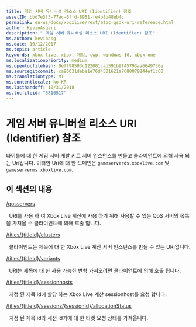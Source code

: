 ```yaml
---
title: 게임 서버 유니버설 리소스 URI (Identifier) 참조
assetID: bbd7e3f3-77ac-6ffd-8951-fe4b8b48eb4c
permalink: en-us/docs/xboxlive/rest/atoc-gsdk-uri-reference.html
author: KevinAsgari
description: " 게임 서버 유니버설 리소스 URI (Identifier) 참조"
ms.author: kevinasg
ms.date: 10/12/2017
ms.topic: article
keywords: xbox live, xbox, 게임, uwp, windows 10, xbox one
ms.localizationpriority: medium
ms.openlocfilehash: 9eff98593c122001cab591b9f45793aa6649736a
ms.sourcegitcommit: ca96031debe1e76d4501621a7680079244ef1c60
ms.translationtype: MT
ms.contentlocale: ko-KR
ms.lasthandoff: 10/31/2018
ms.locfileid: "5816517"
---
```

# <a name="game-server-universal-resource-identifier-uri-reference"></a>게임 서버 유니버설 리소스 URI (Identifier) 참조
타이틀에 대 한 게임 서버 개발 키트 서버 인스턴스를 만들고 클라이언트에 의해 사용 되는 Uri입니다. 이러한 Uri에 대 한 도메인은 `gameserverds.xboxlive.com` 및 `gameserverms.xboxlive.com`.
 
<a id="ID4EY"></a>

 
## <a name="in-this-section"></a>이 섹션의 내용

[/qosservers](uri-qosservers.md)

&nbsp;&nbsp;URI를 사용 하 여 Xbox Live 계산에 사용 하기 위해 사용할 수 있는 QoS 서버의 목록을 가져올 수 클라이언트에 의해 호출 합니다.

[/titles/{titleId}/clusters](uri-titlestitleidclusters.md)

&nbsp;&nbsp;클라이언트는 제목에 대 한 Xbox Live 계산 서버 인스턴스를 만들 수 있는 URI입니다.

[/titles/{titleId}/variants](uri-titlestitleidvariants.md)

&nbsp;&nbsp;URI는 제목에 대 한 사용 가능한 변형 가져오려면 클라이언트에 의해 호출 됩니다.

[/titles/{titleId}/sessionhosts](uri-titlestitleidsessionhosts.md)

&nbsp;&nbsp;지정 된 제목 id에 할당 하는 Xbox Live 계산 sessionhost를 요청 합니다.

[/titles/{titleId}/sessions/{sessionId}/allocationStatus](uri-titlestitleidsessionssessionidallocationstatus.md)

&nbsp;&nbsp;지정 된 제목 id와 세션 id가에 대 한 티켓 요청 상태를 가져옵니다.
 